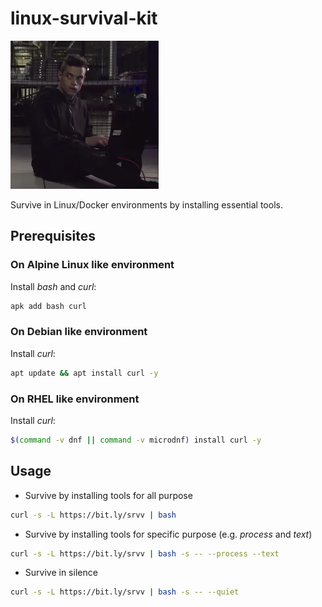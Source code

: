 # linux-survival-kit

![](static/linux-survival-kit-mr-robot.png)

Survive in Linux/Docker environments by installing essential tools.

## Prerequisites
### On Alpine Linux like environment
Install *bash* and *curl*:
```bash
apk add bash curl
```
### On Debian like environment
Install *curl*:
```bash
apt update && apt install curl -y
```
### On RHEL like environment
Install *curl*:
```bash
$(command -v dnf || command -v microdnf) install curl -y
```

## Usage
- Survive by installing tools for all purpose
```bash
curl -s -L https://bit.ly/srvv | bash
```
- Survive by installing tools for specific purpose (e.g. *process* and *text*)
```bash
curl -s -L https://bit.ly/srvv | bash -s -- --process --text
```
- Survive in silence
```bash
curl -s -L https://bit.ly/srvv | bash -s -- --quiet
```